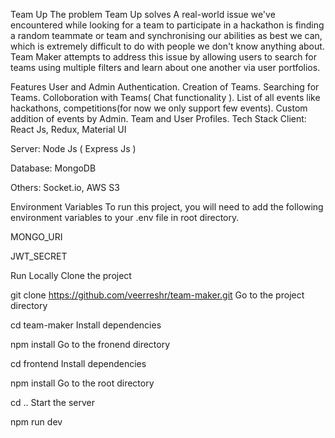 Team Up
The problem Team Up solves
A real-world issue we've encountered while looking for a team to participate in a hackathon is finding a random teammate or team and synchronising our abilities as best we can, which is extremely difficult to do with people we don't know anything about. Team Maker attempts to address this issue by allowing users to search for teams using multiple filters and learn about one another via user portfolios.

Features
User and Admin Authentication.
Creation of Teams.
Searching for Teams.
Colloboration with Teams( Chat functionality ).
List of all events like hackathons, competitions(for now we only support few events).
Custom addition of events by Admin.
Team and User Profiles.
Tech Stack
Client: React Js, Redux, Material UI

Server: Node Js ( Express Js )

Database: MongoDB

Others: Socket.io, AWS S3

Environment Variables
To run this project, you will need to add the following environment variables to your .env file in root directory.

MONGO_URI

JWT_SECRET

Run Locally
Clone the project

git clone https://github.com/veerreshr/team-maker.git
Go to the project directory

cd team-maker
Install dependencies

npm install
Go to the fronend directory

cd frontend
Install dependencies

npm install
Go to the root directory

cd ..
Start the server

npm run dev
